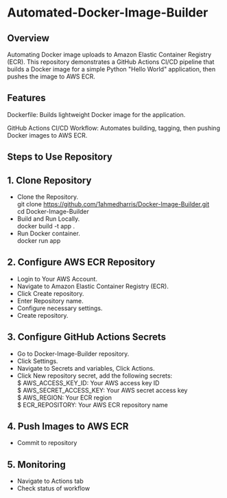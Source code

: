 # Automated-Docker-Image-Builder
## Overview
Automating Docker image uploads to Amazon Elastic Container Registry (ECR). 
This repository demonstrates a GitHub Actions CI/CD pipeline that builds a Docker image for a simple Python "Hello World" application, then pushes the image to AWS ECR. 
## Features
Dockerfile:
Builds lightweight Docker image for the application.

GitHub Actions CI/CD Workflow:
Automates building, tagging, then pushing Docker images to AWS ECR.  
## Steps to Use Repository
## 1. Clone Repository
- Clone the Repository.   
git clone  https://github.com/1ahmedharris/Docker-Image-Builder.git  
cd Docker-Image-Builder  
- Build and Run Locally.   
docker build -t app .    
- Run Docker container.  
docker run app
## 2. Configure AWS ECR Repository 
- Login to Your AWS Account.
- Navigate to Amazon Elastic Container Registry (ECR).
- Click Create repository.
- Enter Repository name.
- Configure necessary settings.
- Create repository.
## 3. Configure GitHub Actions Secrets
- Go to Docker-Image-Builder repository.
- Click Settings.
- Navigate to Secrets and variables, Click Actions.
- Click New repository secret, add the following secrets:  
$ AWS_ACCESS_KEY_ID: Your AWS access key ID  
$ AWS_SECRET_ACCESS_KEY: Your AWS secret access key   
$ AWS_REGION: Your ECR region    
$ ECR_REPOSITORY: Your AWS ECR repository name  
## 4. Push Images to AWS ECR
- Commit to repository
## 5. Monitoring 
- Navigate to Actions tab
- Check status of workflow 
